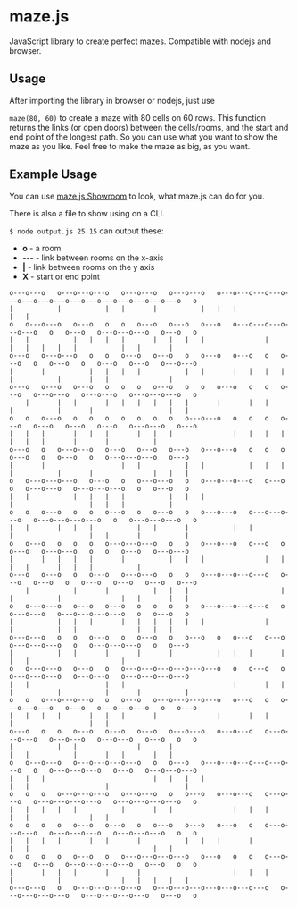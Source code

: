 maze.js
=======

JavaScript library to create perfect mazes. Compatible with nodejs and browser.

## Usage

After importing the library in browser or nodejs, just use

`maze(80, 60)` to create a maze with 80 cells on 60 rows. This function returns the links (or open doors) between the cells/rooms, and the start and end point of the longest path. So you can use what you want to show the maze as you like. Feel free to make the maze as big, as you want.

## Example Usage

You can use [maze.js Showroom](http://zoddy.github.com/maze.js) to look, what maze.js can do for you.

There is also a file to show using on a CLI.

`$ node output.js 25 15` can output these:

* **o** - a room
* **---** - link between rooms on the x-axis
* **|** - link between rooms on the y axis
* **X** - start or end point


```
o---o---o   o---o---o---o   o---o---o   o---o---o   o---o---o---o---o---o---o---o---o---o---o---o---o---o---o---o   o
|           |           |   |       |           |   |   |                                                       |   |
o   o---o---o   o---o   o   o   o---o   o---o   o---o   o---o---o---o---o---o   o   o---o   o---o---o---o   o---o   o
|   |           |   |   |   |       |   |   |   |               |           |   |   |   |   |           |   |       |
o---o   o---o---o   o   o   o---o   o---o   o   o---o   o---o   o   o---o   o   o---o   o   o---o   o---o   o---o---o
|       |           |   |   |   |           |   |       |   |   |   |       |           |       |   |               |
o---o   o---o   o---o   o   o   o   o---o   o   o   o---o   o   o   o---o   o---o---o   o---o---o   o---o---o---o   o
    |       |   |       |   |   |   |   |   |       |       |   |       |           |       |                   |   |
o   o   o---o   o   o   o   o   o   o   o   o---o---o   o   o   o   o---o   o---o   o---o   o---o   o---o---o   o---o
|   |   |       |   |   |       |   |   |               |   |   |   |   |   |   |       |       |           |
o---o   o   o---o---o   o---o   o---o   o---o   o---o---o   o   o   o   o---o   o   o---o   o   o---o---o---o   o---o
|       |                   |   |           |   |           |   |   |   |           |       |               |   |   |
o   o---o---o---o   o---o   o   o---o---o   o   o---o---o---o   o---o   o   o---o---o   o---o---o---o   o   o---o   o
|   |           |   |   |   |           |   |   |                           |                   |   |   |           |
o   o   o---o   o   o   o---o   o   o---o   o   o---o---o   o---o---o---o   o---o---o---o---o   o   o---o---o---o   o
|   |       |   |   |           |   |       |           |   |           |                   |   |       |           |
o   o---o   o   o   o   o---o---o---o   o   o   o---o---o   o---o   o   o---o   o---o---o   o   o   o---o   o---o---o
|       |   |   |   |       |           |   |   |               |   |       |   |       |   |   |           |
o---o   o---o   o   o---o   o---o---o   o   o   o---o---o---o---o   o---o   o---o   o   o---o   o---o   o---o   o---o
    |           |       |           |   |   |                       |   |           |               |   |       |   |
o   o---o---o   o---o   o---o   o   o   o   o   o---o---o---o---o   o   o---o---o   o---o---o---o---o   o   o---o   o
|           |   |   |       |   |   |   |   |   |               |       |           |   |               |   |   |
o---o---o   o   o   o---o   o   o---o   o   o---o   o   o---o   o---o   o---o---o---o   o   o---o---o---o   o   o---o
|           |   |       |       |       |           |   |   |       |                   |   |                       |
o   o---o---o   o---o   o   o---o---o---o---o---o---o   o   o---o   o   o---o---o---o   o---o---o   o---o---o---o---o
|   |                   |   |                           |       |   |   |           |           |       |           |
o   o   o---o---o---o   o   o---o   o---o---o---o---o   o---o   o   o---o---o---o   o---o   o---o---o---o   o   o---o
|   |   |   |       |   |   |       |               |       |   |                       |                   |   |
o---o   o   o   o---o   o---o   o---o   o---o---o   o---o---o   o---o---o---o   o---o---o   o---o---o   o---o   o   o
|           |   |               |       |                                   |   |           |       |   |       |   |
o   o---o---o   o---o---o---o---o   o   o---o   o---o---o---o---o---o---o   o   o---o---o---o   o---o   o---o---o---o
|   |   |                           |   |   |   |                       |   |                   |                   |
o   o   o   o---o---o---o   o---o---o   o   o---o   o---o---o   o---o---o   o---o---o---o---o   o---o---o---o---o   o
|   |   |   |   |           |       |   |               |   |   |                           |   |               |   |
o   o   o   o   o---o   o---o   o   o---o   o---o   o---o   o   o---o---o---o   o---o---o---o   o---o---o---o   o   o
|   |   |   |       |   |       |           |   |   |       |               |   |                               |   |
o   o   o   o   o---o   o   o---o---o---o---o   o---o   o   o   o---o---o   o---o   o---o---o---o---o   o---o   o   o
|       |   |   |       |       |                       |   |   |       |           |               |   |   |   |   |
o---o---o   o   o---o---o---o---o   o---o---o---o---o---o---o---o   o---o---o---o---o   o---o---o---o---o   o---o   o
```